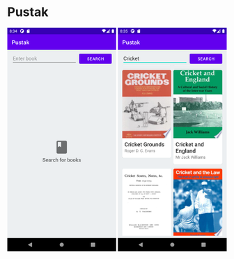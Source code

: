# Pustak

<p align="center">
  <img width="250" src="Screenshots/1.png" alt="Pustak" />
  <img width="250" src="Screenshots/2.png" alt="Pustak" />
</p>
